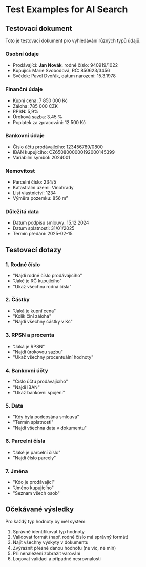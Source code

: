 # Test Examples for AI Search

## Testovací dokument

Toto je testovací dokument pro vyhledávání různých typů údajů.

### Osobní údaje
- Prodávající: **Jan Novák**, rodné číslo: 940919/1022
- Kupující: Marie Svobodová, RČ: 850623/3456
- Svědek: Pavel Dvořák, datum narození: 15.3.1978

### Finanční údaje  
- Kupní cena: 7 850 000 Kč
- Záloha: 785 000 CZK
- RPSN: 5,9%
- Úroková sazba: 3.45 %
- Poplatek za zpracování: 12 500 Kč

### Bankovní údaje
- Číslo účtu prodávajícího: 123456789/0800
- IBAN kupujícího: CZ6508000000192000145399
- Variabilní symbol: 2024001

### Nemovitost
- Parcelní číslo: 234/5
- Katastrální území: Vinohrady
- List vlastnictví: 1234
- Výměra pozemku: 856 m²

### Důležitá data
- Datum podpisu smlouvy: 15.12.2024
- Datum splatnosti: 31/01/2025
- Termín předání: 2025-02-15

## Testovací dotazy

### 1. Rodné číslo
- "Najdi rodné číslo prodávajícího"
- "Jaké je RČ kupujícího"
- "Ukaž všechna rodná čísla"

### 2. Částky
- "Jaká je kupní cena"
- "Kolik činí záloha"
- "Najdi všechny částky v Kč"

### 3. RPSN a procenta
- "Jaká je RPSN"
- "Najdi úrokovou sazbu"
- "Ukaž všechny procentuální hodnoty"

### 4. Bankovní účty
- "Číslo účtu prodávajícího"
- "Najdi IBAN"
- "Ukaž bankovní spojení"

### 5. Data
- "Kdy byla podepsána smlouva"
- "Termín splatnosti"
- "Najdi všechna data v dokumentu"

### 6. Parcelní čísla
- "Jaké je parcelní číslo"
- "Najdi číslo parcely"

### 7. Jména
- "Kdo je prodávající"
- "Jméno kupujícího"
- "Seznam všech osob"

## Očekávané výsledky

Pro každý typ hodnoty by měl systém:
1. Správně identifikovat typ hodnoty
2. Validovat formát (např. rodné číslo má správný formát)
3. Najít všechny výskyty v dokumentu
4. Zvýraznit přesně danou hodnotu (ne víc, ne míň)
5. Při nenalezení zobrazit varování
6. Logovat validaci a případné nesrovnalosti